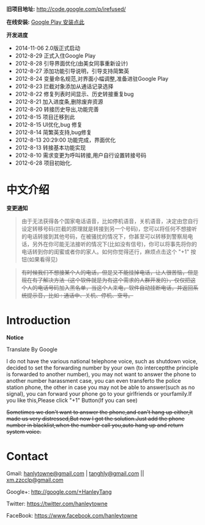 **旧项目地址:** http://code.google.com/p/irefused/

**在线安装:**  [Google Play 安装点此](https://play.google.com/store/apps/details?id=cn.xm.hanley.iforward.activity&feature=search_result#?t=W251bGwsMSwxLDEsImNuLnhtLmhhbmxleS5pZm9yd2FyZC5hY3Rpdml0eSJd)


**开发进度**
  * 2014-11-06 2.0版正式启动
  * 2012-8-29 正式入住Google Play
  * 2012-8-28 引导界面优化(由美女同事重新设计)
  * 2012-8-27 添加功能引导说明，引导支持简繁英
  * 2012-8-24 变量命名规范,对界面小幅调整,准备进驻Google Play
  * 2012-8-23 拦截对象添加从通话记录选择
  * 2012-8-22 修复列表时间显示、历史转接重复bug
  * 2012-8-21 加入进度条,删除废弃资源
  * 2012-8-20 转接历史导出,功能完善
  * 2012-8-15 项目迁移到此
  * 2012-8-15 UI优化,bug 修复
  * 2012-8-14 简繁英支持,bug修复
  * 2012-8-13 20:29:00 功能完成，界面优化
  * 2012-8-13 转接基本功能实现
  * 2012-8-10 需求变更为呼叫转接,用户自行设置转接号码
  * 2012-6-28 项目初始化.















# 中文介绍 #


**变更通知**

> 由于无法获得各个国家电话语音，比如停机语音，关机语音，决定由您自行设定转移号码(拦截的原理就是转接到另一个号码)，您可以将任何不想接听的电话转接到其他号码，在被骚扰的情况下，你甚至可以转移到警察局电话，另外在你可能无法接听的情况下(比如没有信号)，你可以将事先将你的电话转到你的闺蜜或者你的家人。如何你觉得还行，麻烦点击这个  "+1"  按钮(如果看得见) 



> ~~有时候我们不想接某个人的电话，但是又不能挂掉电话，让人很苦恼，但是现在有了解决方法（这个软件就是为有这个需求的人群开发的），仅仅把这个人的电话号码加入黑名单，当这个人来电，软件自动挂断电话，并返回系统提示音，比如 : 通话中、关机、停机、空号。~~




# Introduction #

**Notice**

Translate By Google

I do not have the various national telephone voice, such as shutdown voice, decided to set the forwarding number by your own (to interceptthe principle is forwarded to another number), you may not want to answer the phone to another number harassment case, you can even transferto the police station phone, the other in case you may not be able to answer(such as no signal), you can forward your phone go to your girlfriends or yourfamily.If you like this,Please click "+1" Button(If you can see) 


~~Sometimes we don't want to answer the phone,and can't hang up either,It made us very distressed,But now I got the solution.Just add the phone number in blacklist,when the number call you,auto hang up and return system voice.~~

# Contact #

Gmail: hanlytowne@gmail.com | tanghly@gmail.com  ||  xm.zzcclp@gmail.com

Google+: http://google.com/+HanleyTang

Twitter: https://twitter.com/hanleytowne

FaceBook: https://www.facebook.com/hanleytowne